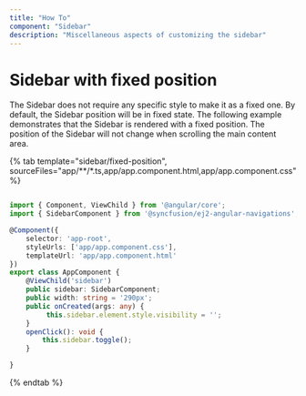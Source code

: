 ```yaml
---
title: "How To"
component: "Sidebar"
description: "Miscellaneous aspects of customizing the sidebar"
---
```


# Sidebar with fixed position

The Sidebar does not require any specific style to make it as a fixed one. By default, the Sidebar position will be in fixed state. The following example demonstrates that the Sidebar is rendered with a fixed position. The position of the Sidebar will not change when scrolling the main content area.

{% tab template="sidebar/fixed-position", sourceFiles="app/**/*.ts,app/app.component.html,app/app.component.css" %}

```typescript

import { Component, ViewChild } from '@angular/core';
import { SidebarComponent } from '@syncfusion/ej2-angular-navigations';

@Component({
    selector: 'app-root',
    styleUrls: ['app/app.component.css'],
    templateUrl: 'app/app.component.html'
})
export class AppComponent {
    @ViewChild('sidebar')
    public sidebar: SidebarComponent;
    public width: string = '290px';
    public onCreated(args: any) {
         this.sidebar.element.style.visibility = '';
    }
    openClick(): void {
        this.sidebar.toggle();
    }

}


```

{% endtab %}
